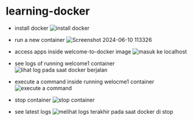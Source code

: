 # learning-docker

- install docker
![install docker](https://github.com/putribow/learning-docker/assets/82745332/090c1117-a394-481b-91e8-4f6044f72868)

- run a new container
  ![Screenshot 2024-06-10 113326](https://github.com/putribow/learning-docker/assets/82745332/157adcaf-bbc2-46f4-a7cd-a43941f71fa7)

- access apps inside welcome-to-docker image
  ![masuk ke localhost](https://github.com/putribow/learning-docker/assets/82745332/02d65a68-3c8c-4100-bbbe-296667324fa3)

- see logs of running welcome1 container
  ![lihat log pada saat docker berjalan](https://github.com/putribow/learning-docker/assets/82745332/b99bd8e1-b5f2-43d3-9499-7ebf9c9f5435)

- execute a command inside running welocme1 container
  ![execute a command](https://github.com/putribow/learning-docker/assets/82745332/2df6b433-1088-4136-a6e2-cf51f242c236)

- stop container
  ![stop container](https://github.com/putribow/learning-docker/assets/82745332/6ad12097-a5b2-41a3-b1bc-2aaba4ad6057)

- see latest logs
  ![melihat logs terakhir pada saat docker di stop](https://github.com/putribow/learning-docker/assets/82745332/2099106e-bb4e-4f3a-bc67-c2eb0c88e78c)

